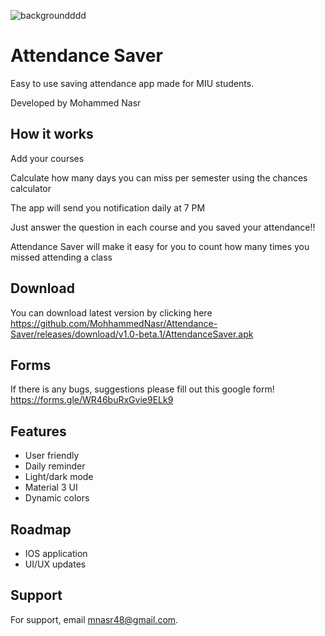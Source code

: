 ![backgroundddd](https://user-images.githubusercontent.com/96019824/192121559-719ec31d-cd35-4f33-bcfd-a63598719fd3.png)



# Attendance Saver

Easy to use saving attendance app made for MIU students.

Developed by Mohammed Nasr


## How it works

Add your courses

Calculate how many days you can miss per semester using the chances calculator

The app will send you notification daily at 7 PM

Just answer the question in each course and you saved your attendance!!

Attendance Saver will make it easy for you to count how many times 
you missed attending a class


## Download

You can download latest version by clicking here
https://github.com/MohhammedNasr/Attendance-Saver/releases/download/v1.0-beta.1/AttendanceSaver.apk
## Forms

If there is any bugs, suggestions please fill out this google form!
https://forms.gle/WR46buRxGvie9ELk9

## Features

- User friendly
- Daily reminder
- Light/dark mode
- Material 3 UI
- Dynamic colors


## Roadmap

- IOS application
- UI/UX updates



## Support

For support, email mnasr48@gmail.com.



